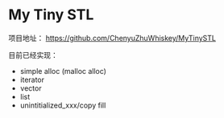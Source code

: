 # My Tiny STL

项目地址： https://github.com/ChenyuZhuWhiskey/MyTinySTL 

目前已经实现：

- simple alloc (malloc alloc)
- iterator
- vector
- list
- unintitialized_xxx/copy fill